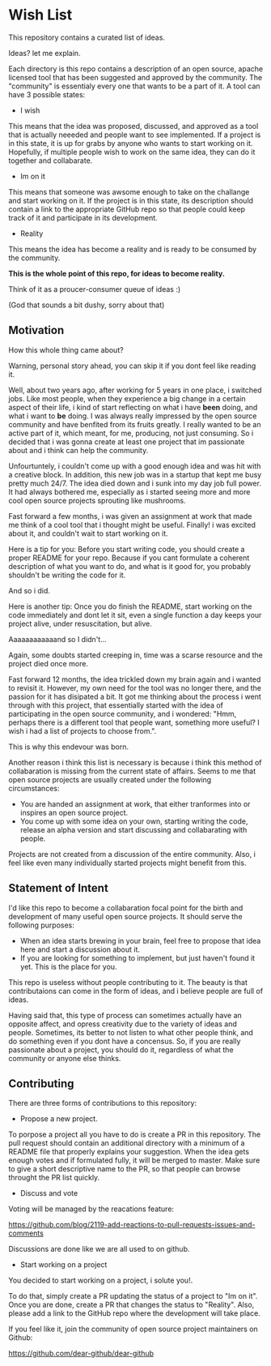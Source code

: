 Wish List
=========

This repository contains a curated list of ideas.

Ideas? let me explain.

Each directory is this repo contains a description of an open source, apache licensed tool that has been suggested
and approved by the community. The "community" is essentialy every one that wants to be a part of it.
A tool can have 3 possible states:

- I wish

This means that the idea was proposed, discussed, and approved as a tool that is actually neeeded and people
want to see implemented. If a project is in this state, it is up for grabs by anyone who wants to start working
on it. Hopefully, if multiple people wish to work on the same idea, they can do it together and collabarate.

- Im on it

This means that someone was awsome enough to take on the challange and start working on it.
If the project is in this state, its description should contain a link to the appropriate GitHub repo
so that people could keep track of it and participate in its development.

- Reality

This means the idea has become a reality and is ready to be consumed by the community.

**This is the whole point of this repo, for ideas to become reality.**

Think of it as a proucer-consumer queue of ideas :)

(God that sounds a bit dushy, sorry about that)


## Motivation

How this whole thing came about?

Warning, personal story ahead, you can skip it if you dont feel like reading it.

Well, about two years ago, after working for 5 years in one place, i switched jobs.
Like most people, when they experience a big change in a certain aspect of their life, i kind of start reflecting
on what i have **been** doing, and what i want to **be** doing. I was always really impressed by the open source
community and have benfited from its fruits greatly. I really wanted to be an active part of it, which meant, for me,
producing, not just consuming. So i decided that i was gonna create at least one project that im passionate about and i
think can help the community.

Unfourtuntely, i couldn't come up with a good enough idea and was hit with a creative block. In addition, this new job
was in a startup that kept me busy pretty much 24/7. The idea died down and i sunk into my day job full power.
It had always bothered me, especially as i started seeing more and more cool open source projects sprouting like
mushrooms.

Fast forward a few months, i was given an assignment at work that made me think of a cool tool that i thought might
be useful. Finally! i was excited about it, and couldn't wait to start working on it.

Here is a tip for you: Before you start writing code, you should create a proper README for your repo.
Because if you cant formulate a coherent description of what you want to do, and what is it good for, you probably
shouldn't be writing the code for it.

And so i did.

Here is another tip: Once you do finish the README, start working on the code immediately and dont let it sit, even a
single function a day keeps your project alive, under resuscitation, but alive.

Aaaaaaaaaaaand so I didn't...

Again, some doubts started creeping in, time was a scarse resource and the project died once more.

Fast forward 12 months, the idea trickled down my brain again and i wanted to revisit it. However, my own need
for the tool was no longer there, and the passion for it has disipated a bit. It got me thinking
about the process i went through with this project, that essentially started with the idea of participating in
the open source community, and i wondered: "Hmm, perhaps there is a different tool that people want, something more
useful? I wish i had a list of projects to choose from.".

This is why this endevour was born.

Another reason i think this list is necessary is because i think this method of collabaration is missing from the
current state of affairs. Seems to me that open source projects are usually created under the following circumstances:

- You are handed an assignment at work, that either tranformes into or inspires an open source project.
- You come up with some idea on your own, starting writing the code, release an alpha version and start discussing and
  collabarating with people.

Projects are not created from a discussion of the entire community. Also, i feel like even many individually started
projects might benefit from this.

## Statement of Intent

I'd like this repo to become a collabaration focal point for the birth and development of many useful open source projects.
It should serve the following purposes:

- When an idea starts brewing in your brain, feel free to propose that idea here and start a discussion about it.
- If you are looking for something to implement, but just haven't found it yet. This is the place for you.

This repo is useless without people contributing to it. The beauty is that contributaions can come in the
form of ideas, and i believe people are full of ideas.

Having said that, this type of process can sometimes actually have an opposite affect, and opress creativity due to the
variety of ideas and people. Sometimes, its better to not listen to what other people think, and do something even if
you dont have a concensus. So, if you are really passionate about a project, you should do it, regardless of what
the community or anyone else thinks.

## Contributing

There are three forms of contributions to this repository:

- Propose a new project.

To porpose a project all you have to do is create a PR in this repository.
The pull request should contain an additional directory with a minimum of a README file that properly explains
your suggestion. When the idea gets enough votes and if formulated fully, it will be merged to master.
Make sure to give a short descriptive name to the PR, so that people can browse throught the PR list quickly.

- Discuss and vote

Voting will be managed by the reacations feature:

https://github.com/blog/2119-add-reactions-to-pull-requests-issues-and-comments

Discussions are done like we are all used to on github.

- Start working on a project

You decided to start working on a project, i solute you!.

To do that, simply create a PR updating the status of a project to "Im on it".
Once you are done, create a PR that changes the status to "Reality". Also, please add a
link to the GitHub repo where the development will take place.

If you feel like it, join the community of open source project maintainers on Github:

https://github.com/dear-github/dear-github
